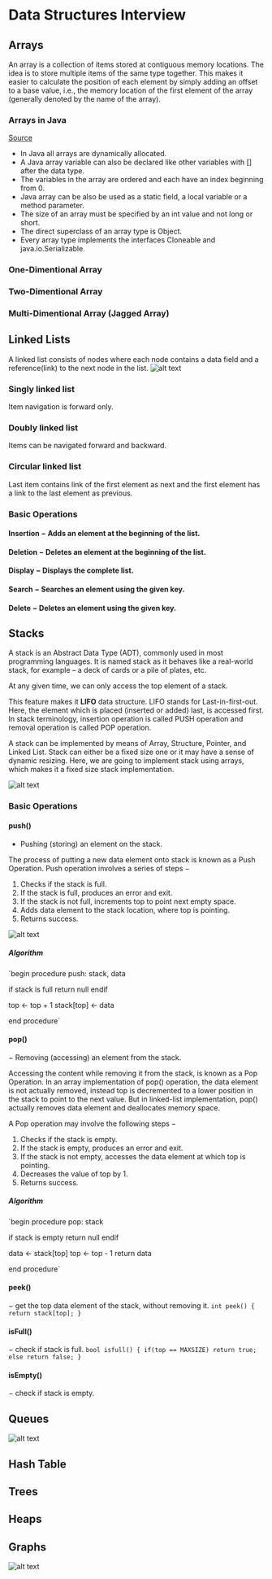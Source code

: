 # Data Structures Interview

## Arrays
An array is a collection of items stored at contiguous memory locations. The idea is to store multiple items of the same type together. This makes it easier to calculate the position of each element by simply adding an offset to a base value, i.e., the memory location of the first element of the array (generally denoted by the name of the array).

### Arrays in Java 
[Source](https://www.geeksforgeeks.org/arrays-in-java/)

   - In Java all arrays are dynamically allocated.
   - A Java array variable can also be declared like other variables with [] after the data type.
   - The variables in the array are ordered and each have an index beginning from 0.
   - Java array can be also be used as a static field, a local variable or a method parameter.
   - The size of an array must be specified by an int value and not long or short.
   - The direct superclass of an array type is Object.
   - Every array type implements the interfaces Cloneable and java.io.Serializable.

### One-Dimentional Array
### Two-Dimentional Array
### Multi-Dimentional Array (Jagged Array)

## Linked Lists
A linked list consists of nodes where each node contains a data field and a reference(link) to the next node in the list.
![alt text](https://github.com/dukhniav/prep/blob/master/data-structures/images/linked_list.jpg)

### Singly linked list
Item navigation is forward only.

### Doubly linked list
Items can be navigated forward and backward.

### Circular linked list
Last item contains link of the first element as next and the first element has a link to the last element as previous.

### Basic Operations
#### Insertion − Adds an element at the beginning of the list.
#### Deletion − Deletes an element at the beginning of the list.
#### Display − Displays the complete list.
#### Search − Searches an element using the given key.
#### Delete − Deletes an element using the given key.

## Stacks
A stack is an Abstract Data Type (ADT), commonly used in most programming languages. It is named stack as it behaves like a real-world stack, for example – a deck of cards or a pile of plates, etc.

At any given time, we can only access the top element of a stack.

This feature makes it **LIFO** data structure. LIFO stands for Last-in-first-out. Here, the element which is placed (inserted or added) last, is accessed first. In stack terminology, insertion operation is called PUSH operation and removal operation is called POP operation.

A stack can be implemented by means of Array, Structure, Pointer, and Linked List. Stack can either be a fixed size one or it may have a sense of dynamic resizing. Here, we are going to implement stack using arrays, which makes it a fixed size stack implementation.

![alt text](https://github.com/dukhniav/prep/blob/master/data-structures/images/stack_representation.jpg)

### Basic Operations
#### push()
- Pushing (storing) an element on the stack.

The process of putting a new data element onto stack is known as a Push Operation. Push operation involves a series of steps −
1. Checks if the stack is full.
2. If the stack is full, produces an error and exit.
3. If the stack is not full, increments top to point next empty space.
4. Adds data element to the stack location, where top is pointing.
5. Returns success.

![alt text](https://github.com/dukhniav/prep/blob/master/data-structures/images/stack_push_operation.jpg)

##### Algorithm
`begin procedure push: stack, data

   if stack is full
      return null
   endif
   
   top ← top + 1
   stack[top] ← data

end procedure`

#### pop()
− Removing (accessing) an element from the stack.

Accessing the content while removing it from the stack, is known as a Pop Operation. In an array implementation of pop() operation, the data element is not actually removed, instead top is decremented to a lower position in the stack to point to the next value. But in linked-list implementation, pop() actually removes data element and deallocates memory space.

A Pop operation may involve the following steps −
1. Checks if the stack is empty.
2. If the stack is empty, produces an error and exit.
3. If the stack is not empty, accesses the data element at which top is pointing.
4. Decreases the value of top by 1.
5. Returns success.

##### Algorithm
`begin procedure pop: stack

   if stack is empty
      return null
   endif
   
   data ← stack[top]
   top ← top - 1
   return data

end procedure`

#### peek()
− get the top data element of the stack, without removing it.
`
int peek() {
   return stack[top];
}
`

#### isFull()
− check if stack is full.
`
bool isfull() {
   if(top == MAXSIZE)
      return true;
   else
      return false;
}
`

#### isEmpty()
− check if stack is empty.

## Queues
![alt text](https://github.com/dukhniav/prep/blob/master/data-structures/images/queue_example.jpg)
## Hash Table
## Trees
## Heaps
## Graphs
![alt text](https://github.com/dukhniav/prep/blob/master/data-structures/images/graph.jpg)

